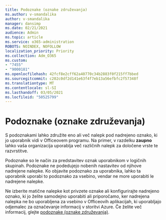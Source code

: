 ```yaml
---
title: Podoznake (oznake združevanja)
ms.author: v-smandalika
author: v-smandalika
manager: dansimp
ms.date: 02/21/2021
audience: Admin
ms.topic: article
ms.service: o365-administration
ROBOTS: NOINDEX, NOFOLLOW
localization_priority: Priority
ms.collection: Adm_O365
ms.custom:
- "7455"
- "9000181"
ms.openlocfilehash: 42fcf8e2cff62a40770c34b2883f0f215ff7bbed
ms.sourcegitcommit: c202c0df2d141e63f4f7eb13a56efbfc2f57348f
ms.translationtype: MT
ms.contentlocale: sl-SI
ms.lasthandoff: 03/05/2021
ms.locfileid: "50525799"
---
```

# <a name="sublabels-grouping-labels"></a>Podoznake (oznake združevanja)

S podoznakami lahko združite eno ali več nalepk pod nadrejeno oznako, ki jo uporabnik vidi v Officeovem programu. Na primer, v razdelku **zaupno** lahko vaša organizacija uporablja več različnih nalepk za določene vrste te razvrstitve.

Podoznake so le način za predstavitev oznak uporabnikom v logičnih skupinah. Podoznake ne podedujejo nobenih nastavitev od njihove nadrejene nalepke. Ko objavite podoznako za uporabnika, lahko ta uporabnik uporabi to podoznako za vsebino, vendar ne more uporabiti le nadrejene nalepke.

Ne izberite matične nalepke kot privzete oznake ali konfigurirajte nadrejeno oznako, ki jo želite samodejno uporabiti ali priporočamo, ker nadrejena nalepka ne bo uporabljena za vsebino v Officeovih aplikacijah, ki uporabljajo odjemalec za označevanje informacij v storitvi Azure. Če želite več informacij, glejte [podoznake (oznake združevanja)](https://docs.microsoft.com/microsoft-365/compliance/sensitivity-labels).